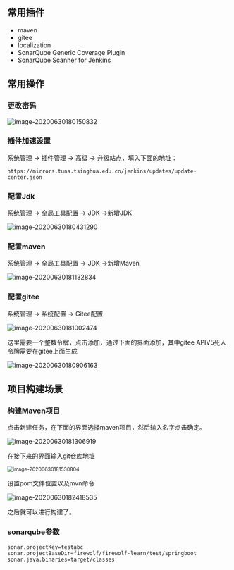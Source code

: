 ## 常用插件

- maven 
- gitee
- localization
- SonarQube Generic Coverage Plugin
- SonarQube Scanner for Jenkins



## 常用操作



### 更改密码

![image-20200630180150832](https://gitee.com/firewolf/allinone/raw/master/images/image-20200630180150832.png)

### 插件加速设置

系统管理  -> 插件管理 -> 高级 ->  升级站点，填入下面的地址：

```
https://mirrors.tuna.tsinghua.edu.cn/jenkins/updates/update-center.json
```



### 配置Jdk

系统管理 -> 全局工具配置 -> JDK ->新增JDK

![image-20200630180431290](https://gitee.com/firewolf/allinone/raw/master/images/image-20200630180431290.png)



### 配置maven

系统管理 -> 全局工具配置 -> JDK ->新增Maven

![image-20200630181132834](https://gitee.com/firewolf/allinone/raw/master/images/image-20200630181132834.png)



### 配置gitee

系统管理 -> 系统配置 -> Gitee配置

![image-20200630181002474](https://gitee.com/firewolf/allinone/raw/master/images/image-20200630181002474.png)

这里需要一个整数令牌，点击添加，通过下面的界面添加，其中gitee APIV5死人令牌需要在gitee上面生成

![image-20200630180906163](C:/Users/liuxing/AppData/Roaming/Typora/typora-user-images/image-20200630180906163.png)





## 项目构建场景

### 构建Maven项目

点击新建任务，在下面的界面选择maven项目，然后输入名字点击确定。

![image-20200630181306919](https://gitee.com/firewolf/allinone/raw/master/images/image-20200630181306919.png)

在接下来的界面输入git仓库地址

<img src="https://gitee.com/firewolf/allinone/raw/master/images/image-20200630181530804.png" alt="image-20200630181530804" style="zoom:80%;" />

设置pom文件位置以及mvn命令

![image-20200630182418535](https://gitee.com/firewolf/allinone/raw/master/images/image-20200630182418535.png)

之后就可以进行构建了。





### sonarqube参数

```properties
sonar.projectKey=testabc
sonar.projectBaseDir=firewolf/firewolf-learn/test/springboot
sonar.java.binaries=target/classes
```



